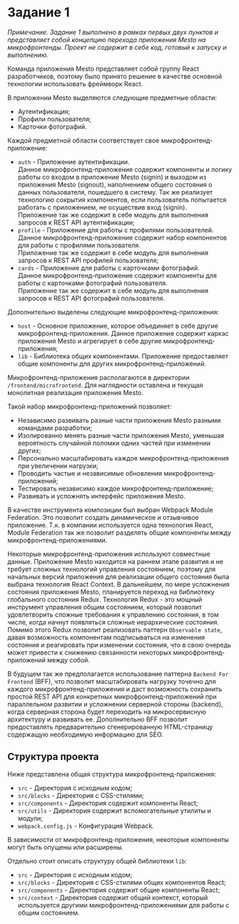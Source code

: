 # Задание 1

*Примечание. Задание 1 выполнено в рамках первых двух пунктов и представляет собой концепцию перехода приложения Mesto на микрофронтенды. Проект не содержит в себе код, готовый к запуску и выполнению.*

Команда приложения Mesto представляет собой группу React разработчиков, поэтому было принято решение в качестве основной технологии использовать фреймворк React.

В приложении Mesto выделяются следующие предметные области:

- Аутентификация;
- Профили пользователя;
- Карточки фотографий.

Каждой предметной области соответствует свое микрофронтенд-приложение:

- `auth` - Приложение аутентификации.  
Данное микрофронтенд-приложение содержит компоненты и логику работы со входом в приложение Mesto (signin) и выходом из приложения Mesto (signout), наполнением общего состояния о данных пользователя, пошедшего в систему. Так же реализует технологию сокрытия компонентов, если пользователь попытается работать с приложением, не осуществив вход (signin).  
Приложение так же содержит в себе модуль для выполнения запросов к REST API аутентификации;
- `profile` - Приложение для работы с профилями пользователей.  
Данное микрофронтенд-приложение содержит набор компонентов для работы с профилями пользователя.  
Приложение так же содержит в себе модуль для выполнения запросов к REST API профилей пользователя;
- `cards` - Приложение для работы с карточками фотографий.  
Данное микрофронтенд-приложение содержит компоненты для работы с карточками фотографий пользователя.  
Приложение так же содержит в себе модуль для выполнения запросов к REST API фотографий пользователя.

Дополнительно выделены следующие микрофронтенд-приложения:

- `host` - Основное приложение, которое объединяет в себе другие микрофронтенд-приложения. Данное приложение содержит каркас приложения Mesto и агрегирует в себе другие микрофронтенд-приложения;
- `lib` - Библиотека общих компонентами. Приложение предоставляет общие компоненты для других микрофронтенд-приложений.

Микрофронтенд-приложения располагаются в директории `/frontend/microfrontend`. Для наглядности оставлена и текущая монолитная реализация приложения Mesto.

Такой набор микрофронтенд-приложений позволяет:

- Независимо развивать разные части приложения Mesto разными командами разработки;
- Изолированно менять разные части приложения Mesto, уменьшая вероятность случайной поломки одних частей при изменении других;
- Персонально масштабировать каждое микрофронтенд-приложения при увеличении нагрузки;
- Проводить частые и независимые обновления микрофронтенд-приложений;
- Тестировать независимо каждое микрофронтенд-приложение;
- Развивать и усложнять интерфейс приложения Mesto.

В качестве инструмента композиции был выбран Webpack Module Federation. Это позволит создать динамическое и отзывчивое приложение. Т.к. в компании используется одна технология React, Module Federation так же позволит разделять общие компоненты между микрофронтенд-приложениями.

Некоторые микрофронтенд-приложения используют совместные данные. Приложение Mesto находится на раннем этапе развития и не требует сложных технологий управления состоянием, поэтому для начальных версий приложения для реализации общего состояния была выбрана технология React Context. В дальнейшем, по мере усложнения состояния приложения Mesto, планируется переход на библиотеку глобального состояния Redux. Технология Redux - это мощный инструмент управления общим состоянием, который позволит удовлетворить сложные требования к управлению состояния, в том числе, когда начнут появляться сложные иерархические состояния. Помимо этого Redux позволит реализовать паттерн `Observable state`, давая возможность компонентам подписываться на изменения состояния и реагировать при изменении состояния, что в свою очередь может привести к снижению связанности некоторых микрофронтенд-приложений между собой.

В будущем так же предполагается использование паттерна `Backend For Frontend` (BFF), что позволит масштабировать нагрузку точечно для каждого микрофронтенд-приложения и даст возможность сохранить простой REST API для конкретных микрофронтенд-приложений при параллельном развитии и усложнении серверной стороны (backend), когда серверная сторона будет переходить на микросервисную архитектуру и развивать ее.
Дополнительно BFF позволит предоставлять предварительно сгенерированную HTML-страницу содержащую необходимую информацию для SEO.

## Структура проекта

Ниже представлена общая структура микрофронтенд-приложения:

- `src` - Директория с исходным кодом;
- `src/blocks` - Директория с CSS-стилями;
- `src/components` - Директория содержит компоненты React;
- `src/utils` - Директория содержит вспомогательные утилиты и модули;
- `webpack.config.js` - Конфигурация Webpack.

В зависимости от микрофронтенд-приложения, некоторые компоненты могут быть опущены или расширены.

Отдельно стоит описать структуру общей библиотеки `lib`:

- `src` - Директория с исходным кодом;
- `src/blocks` - Директория с CSS-стилями общих компонентов React;
- `src/components` - Директория содержит общие компоненты React;
- `src/context` - Директория содержит общий контекст, который используется другими микрофронтенд-приложениями для работы с общим состоянием.
